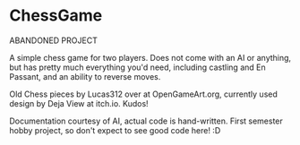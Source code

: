 # ChessGame

ABANDONED PROJECT

A simple chess game for two players. Does not come with an AI or anything, but has pretty much everything you'd need, including castling and En Passant, and an ability to reverse moves.

Old Chess pieces by Lucas312 over at OpenGameArt.org, currently used design by Deja View at itch.io. Kudos!

Documentation courtesy of AI, actual code is hand-written. First semester hobby project, so don't expect to see good code here! :D
